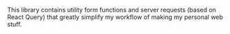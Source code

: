 This library contains utility form functions and server requests (based on React Query) that greatly simplify my workflow of making my personal web stuff.
